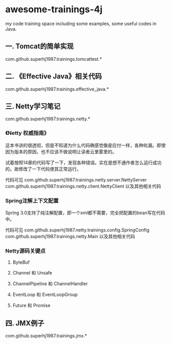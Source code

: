 # awesome-trainings-4j

my code training space including some examples, some useful codes in Java. 

## 一. Tomcat的简单实现

com.github.superhj1987.trainings.tomcattest.*

## 二. 《Effective Java》相关代码

com.github.superhj1987.trainings.effective_java.*

## 三. Netty学习笔记

com.github.superhj1987.trainings.netty.*

### 《Netty 权威指南》

这本书讲的很透彻，但是不知道为什么代码确感觉像是应付一样，各种纰漏。即使因为版本的原因，也不应该不做说明让读者云里雾里的。

试着按照14章的代码写了一下，发现各种错误。实在是想不通作者怎么运行成功的。故修改了一下代码使其正常运行。

代码可见 com.github.superhj1987.trainings.netty.server.NettyServer com.github.superhj1987.trainings.netty.client.NettyClient 以及其他相关代码

### Spring注解上下文配置

Spring 3.0支持了纯注解配置，即一个xml都不需要，完全把配置的bean写在代码中。

代码可见 com.github.superhj1987.netty.trainings.config.SpringConfig com.github.superhj1987.trainings.netty.Main 以及其他相关代码

### Netty源码关键点

1. ByteBuf

2. Channel 和 Unsafe

3. ChannelPipeline 和 ChannelHandler

4. EventLoop 和 EventLoopGroup

5. Future 和 Promise

## 四. JMX例子

com.github.superhj1987.trainings.jmx.*
